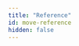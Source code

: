 ```yaml
---
title: "Reference"
id: move-reference
hidden: false
---
```

<CardsWrapper cardsPerRow={2}>
    <OverlayCard
        to="/docs/move/move-reference/move-standard-library"
        icon="img/standard-library.svg"
        iconDark="img/standard-library-dark.svg"
        title="Standard Library"
        description="The Move standard library exposes interfaces that implement
        functionality on vectors, option types, error codes and fixed-point
        numbers"
    />
    <OverlayCard
        to="/docs/move/move-reference/move-coding-conventions"
        icon="img/coding-conventions.svg"
        iconDark="img/coding-conventions-dark.svg"
        title="Coding Conventions"
        description="There are basic coding conventions when writing Move code"
    />
</CardsWrapper>
